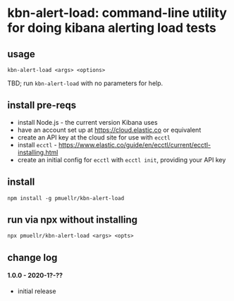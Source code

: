kbn-alert-load: command-line utility for doing kibana alerting load tests
===============================================================================

## usage

    kbn-alert-load <args> <options>

TBD; run `kbn-alert-load` with no parameters for help.


## install pre-reqs

- install Node.js - the current version Kibana uses
- have an account set up at https://cloud.elastic.co or equivalent
- create an API key at the cloud site for use with `ecctl`
- install `ecctl` - https://www.elastic.co/guide/en/ecctl/current/ecctl-installing.html
- create an initial config for `ecctl` with `ecctl init`, providing your API key


## install

    npm install -g pmuellr/kbn-alert-load


## run via npx without installing

    npx pmuellr/kbn-alert-load <args> <opts>


## change log

#### 1.0.0 - 2020-1?-??

- initial release
